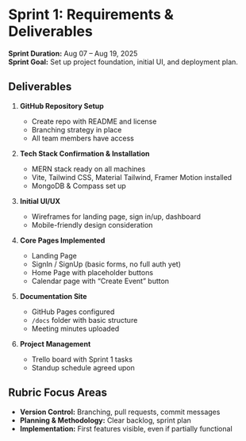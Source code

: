 # Sprint 1: Requirements & Deliverables

**Sprint Duration:** Aug 07 – Aug 19, 2025  
**Sprint Goal:** Set up project foundation, initial UI, and deployment plan.

## Deliverables
1. **GitHub Repository Setup**
   - Create repo with README and license
   - Branching strategy in place
   - All team members have access

2. **Tech Stack Confirmation & Installation**
   - MERN stack ready on all machines
   - Vite, Tailwind CSS, Material Tailwind, Framer Motion installed
   - MongoDB & Compass set up

3. **Initial UI/UX**
   - Wireframes for landing page, sign in/up, dashboard
   - Mobile-friendly design consideration

4. **Core Pages Implemented**
   - Landing Page
   - SignIn / SignUp (basic forms, no full auth yet)
   - Home Page with placeholder buttons
   - Calendar page with “Create Event” button

5. **Documentation Site**
   - GitHub Pages configured
   - `/docs` folder with basic structure
   - Meeting minutes uploaded

6. **Project Management**
   - Trello board with Sprint 1 tasks
   - Standup schedule agreed upon

## Rubric Focus Areas
- **Version Control:** Branching, pull requests, commit messages
- **Planning & Methodology:** Clear backlog, sprint plan
- **Implementation:** First features visible, even if partially functional

